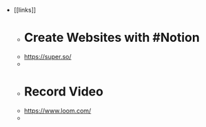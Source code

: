 - [[links]]
	- # Create Websites with #Notion
	- https://super.so/
	-
	- # Record Video
	- https://www.loom.com/
	-